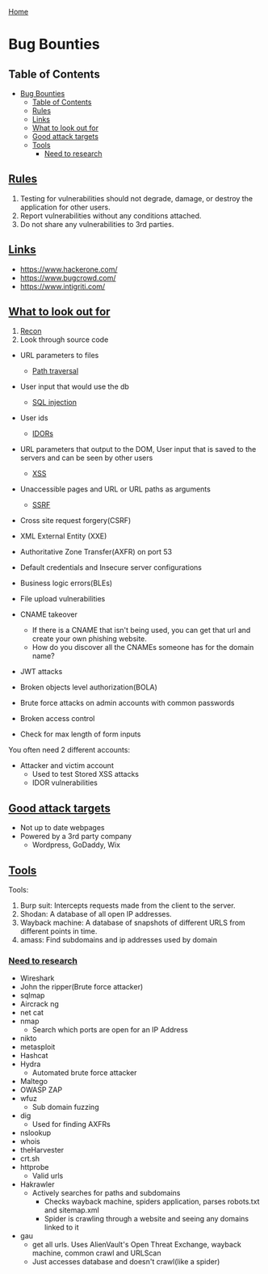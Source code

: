 <!--
 * This file is part of RS Cheat Sheets.
 *
 * RS Cheat Sheets is free software: you can redistribute it and/or modify
 * it under the terms of the GNU General Public License as published by
 * the Free Software Foundation, either version 3 of the License, or
 * (at your option) any later version.
 *
 * RS Cheat Sheets is distributed in the hope that it will be useful,
 * but WITHOUT ANY WARRANTY; without even the implied warranty of
 * MERCHANTABILITY or FITNESS FOR A PARTICULAR PURPOSE.  See the
 * GNU General Public License for more details.
 *
 * You should have received a copy of the GNU General Public License
 * along with RS Cheat Sheets. If not, see <https://www.gnu.org/licenses/>.
 */
-->

[Home](../README.md)

# Bug Bounties

## Table of Contents

<!-- TOC -->

- [Bug Bounties](#bug-bounties)
	- [Table of Contents](#table-of-contents)
	- [Rules](#rules)
	- [Links](#links)
	- [What to look out for](#what-to-look-out-for)
	- [Good attack targets](#good-attack-targets)
	- [Tools](#tools)
		- [Need to research](#need-to-research)

<!-- /TOC -->

## [Rules](#table-of-contents)
1. Testing for vulnerabilities should not degrade, damage, or destroy the application for other users.
1. Report vulnerabilities without any conditions attached.
1. Do not share any vulnerabilities to 3rd parties.

## [Links](#table-of-contents)
- https://www.hackerone.com/
- https://www.bugcrowd.com/
- https://www.intigriti.com/

## [What to look out for](#table-of-contents)
1. [Recon](./recon.md)
1. Look through source code

- URL parameters to files
	- [Path traversal](./path_traversal.md)
- User input that would use the db
	- [SQL injection](./sql_injection.md)
- User ids
	- [IDORs](./idor.md)
- URL parameters that output to the DOM, User input that is saved to the servers and can be seen by other users
	- [XSS](./cross_site_scripting.md)
- Unaccessible pages and URL or URL paths as arguments
	- [SSRF](./server_side_request_forgery.md)

- Cross site request forgery(CSRF)
- XML External Entity (XXE)
- Authoritative Zone Transfer(AXFR) on port 53
- Default credentials and Insecure server configurations
- Business logic errors(BLEs)
- File upload vulnerabilities
- CNAME takeover
	- If there is a CNAME that isn't being used, you can get that url and create your own phishing website.
	- How do you discover all the CNAMEs someone has for the domain name?
- JWT attacks
- Broken objects level authorization(BOLA)
- Brute force attacks on admin accounts with common passwords
- Broken access control
- Check for max length of form inputs

You often need 2 different accounts:
- Attacker and victim account
	- Used to test Stored XSS attacks
	- IDOR vulnerabilities

## [Good attack targets](#table-of-contents)
- Not up to date webpages
- Powered by a 3rd party company
	- Wordpress, GoDaddy, Wix

## [Tools](#table-of-contents)
Tools:
1. Burp suit: Intercepts requests made from the client to the server.
1. Shodan: A database of all open IP addresses.
1. Wayback machine: A database of snapshots of different URLS from different points in time.
1. amass: Find subdomains and ip addresses used by domain

### [Need to research](#table-of-contents)
- Wireshark
- John the ripper(Brute force attacker)
- sqlmap
- Aircrack ng
- net cat
- nmap
	- Search which ports are open for an IP Address
- nikto
- metasploit
- Hashcat
- Hydra
	- Automated brute force attacker
- Maltego
- OWASP ZAP
- wfuz
	- Sub domain fuzzing
- dig
	- Used for finding AXFRs
- nslookup
- whois
- theHarvester
- crt.sh
- httprobe
	- Valid urls
- Hakrawler
	- Actively searches for paths and subdomains
		- Checks wayback machine, spiders application, parses robots.txt and sitemap.xml
		- Spider is crawling through a website and seeing any domains linked to it
- gau
	- get all urls. Uses AlienVault's Open Threat Exchange, wayback machine, common crawl and URLScan
	- Just accesses database and doesn't crawl(like a spider)
